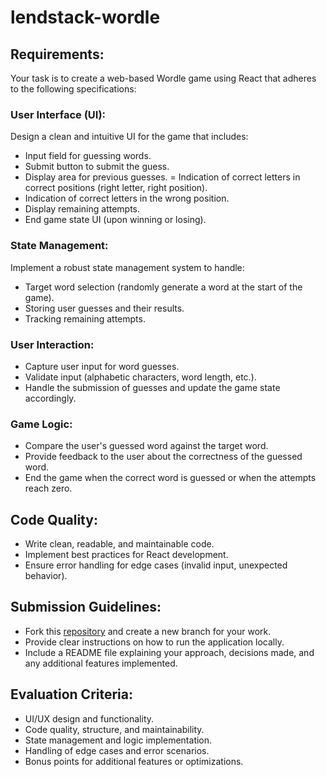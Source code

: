 # lendstack-wordle

## Requirements:
Your task is to create a web-based Wordle game using React that adheres to the following specifications:

### User Interface (UI):

Design a clean and intuitive UI for the game that includes:

- Input field for guessing words.
- Submit button to submit the guess.
- Display area for previous guesses.
= Indication of correct letters in correct positions (right letter, right position).
- Indication of correct letters in the wrong position.
- Display remaining attempts.
- End game state UI (upon winning or losing).

### State Management:

Implement a robust state management system to handle:

- Target word selection (randomly generate a word at the start of the game).
- Storing user guesses and their results.
- Tracking remaining attempts.

### User Interaction:

- Capture user input for word guesses.
- Validate input (alphabetic characters, word length, etc.).
- Handle the submission of guesses and update the game state accordingly.


### Game Logic:

- Compare the user's guessed word against the target word.
- Provide feedback to the user about the correctness of the guessed word.
- End the game when the correct word is guessed or when the attempts reach zero.

## Code Quality:

- Write clean, readable, and maintainable code.
- Implement best practices for React development.
- Ensure error handling for edge cases (invalid input, unexpected behavior).

## Submission Guidelines:

- Fork this [repository](https://github.com/lendstack/lendstack-wordle) and create a new branch for your work.
- Provide clear instructions on how to run the application locally.
- Include a README file explaining your approach, decisions made, and any additional features implemented.

## Evaluation Criteria:

- UI/UX design and functionality.
- Code quality, structure, and maintainability.
- State management and logic implementation.
- Handling of edge cases and error scenarios.
- Bonus points for additional features or optimizations.

